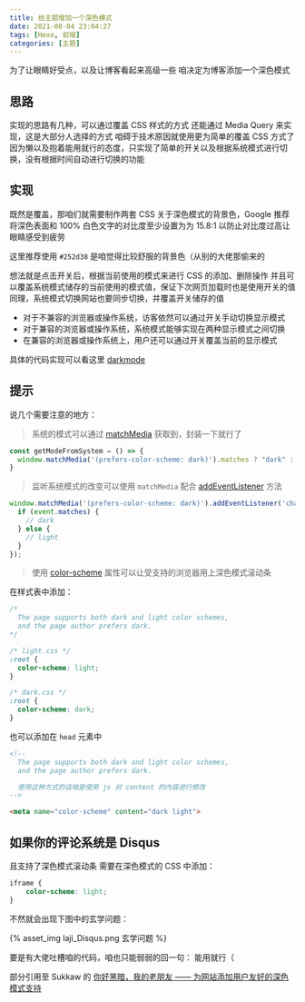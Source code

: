 ```yaml
---
title: 给主题增加一个深色模式
date: 2021-08-04 23:04:27
tags: [Hexo, 前端]
categories: [主题]
---
```


为了让眼睛好受点，以及让博客看起来高级一些
咱决定为博客添加一个深色模式

<!-- More -->

## 思路

实现的思路有几种，可以通过覆盖 CSS 样式的方式
还能通过 Media Query 来实现，这是大部分人选择的方式
咱碍于技术原因就使用更为简单的覆盖 CSS 方式了
因为懒以及抱着能用就行的态度，只实现了简单的开关以及根据系统模式进行切换，没有根据时间自动进行切换的功能

## 实现

既然是覆盖，那咱们就需要制作两套 CSS
关于深色模式的背景色，Google 推荐将深色表面和 100% 白色文字的对比度至少设置为为 15.8:1
以防止对比度过高让眼睛感受到疲劳

这里推荐使用 `#252d38` 是咱觉得比较舒服的背景色（从别的大佬那偷来的

想法就是点击开关后，根据当前使用的模式来进行 CSS 的添加、删除操作
并且可以覆盖系统模式储存的当前使用的模式值，保证下次网页加载时也是使用开关的值
同理，系统模式切换网站也要同步切换，并覆盖开关储存的值

+ 对于不兼容的浏览器或操作系统，访客依然可以通过开关手动切换显示模式
+ 对于兼容的浏览器或操作系统，系统模式能够实现在两种显示模式之间切换
+ 在兼容的浏览器或操作系统上，用户还可以通过开关覆盖当前的显示模式

具体的代码实现可以看这里 [darkmode](https://gist.github.com/kahosan/0ead9afe19bd42361b490f667e2f7aca)

## 提示

说几个需要注意的地方：
> 系统的模式可以通过 [matchMedia](https://developer.mozilla.org/zh-CN/docs/Web/API/Window/matchMedia) 获取到，封装一下就行了

```javascript
const getModeFromSystem = () => { 
  window.matchMedia('(prefers-color-scheme: dark)').matches ? "dark" : "light";
}
```

> 监听系统模式的改变可以使用 `matchMedia` 配合 [addEventListener](https://developer.mozilla.org/zh-CN/docs/Web/API/EventTarget/addEventListener) 方法

```javascript
window.matchMedia('(prefers-color-scheme: dark)').addEventListener('change', event => {
  if (event.matches) {
    // dark
  } else {
    // light
  }
});
```

> 使用 [color-scheme](https://drafts.csswg.org/css-color-adjust/#color-scheme-prop) 属性可以让受支持的浏览器用上深色模式滚动条

在样式表中添加：

```css
/*
  The page supports both dark and light color schemes,
  and the page author prefers dark.
*/

/* light.css */
:root {
  color-scheme: light;
}

/* dark.css */
:root {
  color-scheme: dark;
}
```

也可以添加在 `head` 元素中

```html
<!--
  The page supports both dark and light color schemes,
  and the page author prefers dark.

  使用这种方式的话咱是使用 js 对 content 的内容进行修改
-->

<meta name="color-scheme" content="dark light"> 
```

## 如果你的评论系统是 Disqus

且支持了深色模式滚动条
需要在深色模式的 CSS 中添加：

```css
iframe {
    color-scheme: light;
}
```

不然就会出现下图中的玄学问题：

{% asset_img laji_Disqus.png 玄学问题 %}

要是有大佬吐槽咱的代码，咱也只能弱弱的回一句：
能用就行（

部分引用至 Sukkaw 的 [你好黑暗，我的老朋友 —— 为网站添加用户友好的深色模式支持](https://blog.skk.moe/post/hello-darkmode-my-old-friend/)
